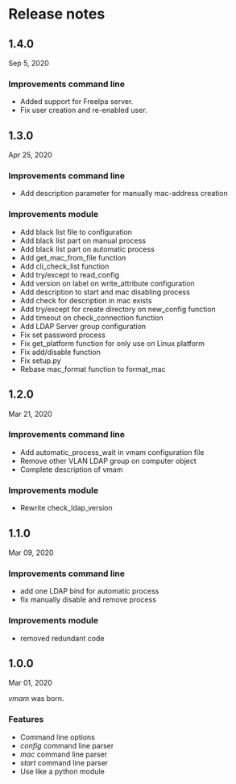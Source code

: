 # Release notes

## 1.4.0
Sep 5, 2020

### Improvements command line

- Added support for FreeIpa server. 
- Fix user creation and re-enabled user.

## 1.3.0
Apr 25, 2020

### Improvements command line

- Add description parameter for manually mac-address creation

### Improvements module

- Add black list file to configuration
- Add black list part on manual process
- Add black list part on automatic process
- Add get_mac_from_file function
- Add cli_check_list function
- Add try/except to read_config
- Add version on label on write_attribute configuration
- Add description to start and mac disabling process
- Add check for description in mac exists
- Add try/except for create directory on new_config function
- Add timeout on check_connection function
- Add LDAP Server group configuration
- Fix set password process
- Fix get_platform function for only use on Linux platform
- Fix add/disable function
- Fix setup.py
- Rebase mac_format function to format_mac

## 1.2.0
Mar 21, 2020

### Improvements command line

- Add automatic_process_wait in vmam configuration file
- Remove other VLAN LDAP group on computer object
- Complete description of vmam

### Improvements module

- Rewrite check_ldap_version

## 1.1.0
Mar 09, 2020

### Improvements command line

- add one LDAP bind for automatic process
- fix manually disable and remove process

### Improvements module

- removed redundant code

## 1.0.0
Mar 01, 2020

_vmam_ was born.

### Features

- Command line options
- _config_ command line parser
- _mac_ command line parser
- _start_ command line parser
- Use like a python module